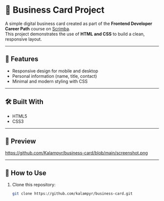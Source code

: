 # 💼 Business Card Project  

A simple digital business card created as part of the **Frontend Developer Career Path** course on [Scrimba](https://scrimba.com/).  
This project demonstrates the use of **HTML and CSS** to build a clean, responsive layout.  

---

## 🚀 Features  
- Responsive design for mobile and desktop  
- Personal information (name, title, contact)  
- Minimal and modern styling with CSS  

---

## 🛠️ Built With  
- HTML5  
- CSS3  

---

## 📸 Preview  
https://github.com/Kalampyr/business-card/blob/main/screenshot.png

---

## 📂 How to Use  
1. Clone this repository:  
   ```bash
   git clone https://github.com/kalampyr/business-card.git
